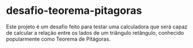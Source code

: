 # desafio-teorema-pitagoras

Este projeto é um desafio feito para testar uma calculadora que será capaz de calcular a relação entre os lados de um triângulo retângulo, conhecido popularmente como Teorema de Pitágoras.


